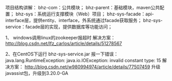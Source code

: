 项目结构讲解：
    bhz-com：公共模块；
    bhz-parent：基础模块，maven公共配置；
    bhz-sys：系统运行支撑模块（Web）项目；
    bhz-sys-facade：api-interface层，提供entity、interface，外系统通过facade获取服务；
    bhz-sys-service：facade层的实现，提供数据库等功能访问；
    

1、
windows调用linux的zookeeper报超时
解决方案：
http://blog.csdn.net/lfz_carlos/article/details/51278567

2、在CentOS下运行 bhz-sys-service.jar 报一下错误：
	java.lang.RuntimeException: java.io.IOException: invalid constant type: 15
解决方案：
http://blog.csdn.net/w980994974/article/details/77507459
升级javassist包，升级到3.20.0-GA
